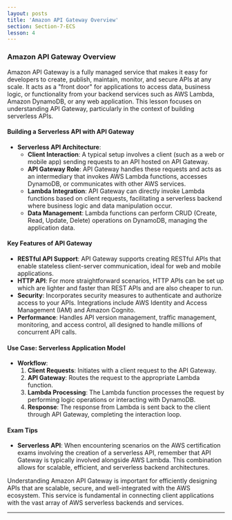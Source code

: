```yaml
---
layout: posts
title: 'Amazon API Gateway Overview'
section: Section-7-ECS
lesson: 4
---
```


### Amazon API Gateway Overview

Amazon API Gateway is a fully managed service that makes it easy for developers to create, publish, maintain, monitor, and secure APIs at any scale. It acts as a "front door" for applications to access data, business logic, or functionality from your backend services such as AWS Lambda, Amazon DynamoDB, or any web application. This lesson focuses on understanding API Gateway, particularly in the context of building serverless APIs.

<!-- pagebreak -->

#### Building a Serverless API with API Gateway

- **Serverless API Architecture**:
  - **Client Interaction**: A typical setup involves a client (such as a web or mobile app) sending requests to an API hosted on API Gateway.
  - **API Gateway Role**: API Gateway handles these requests and acts as an intermediary that invokes AWS Lambda functions, accesses DynamoDB, or communicates with other AWS services.
  - **Lambda Integration**: API Gateway can directly invoke Lambda functions based on client requests, facilitating a serverless backend where business logic and data manipulation occur.
  - **Data Management**: Lambda functions can perform CRUD (Create, Read, Update, Delete) operations on DynamoDB, managing the application data.

<!-- pagebreak -->

#### Key Features of API Gateway

- **RESTful API Support**: API Gateway supports creating RESTful APIs that enable stateless client-server communication, ideal for web and mobile applications.
- **HTTP API**: For more straightforward scenarios, HTTP APIs can be set up which are lighter and faster than REST APIs and are also cheaper to run.
- **Security**: Incorporates security measures to authenticate and authorize access to your APIs. Integrations include AWS Identity and Access Management (IAM) and Amazon Cognito.
- **Performance**: Handles API version management, traffic management, monitoring, and access control, all designed to handle millions of concurrent API calls.

<!-- pagebreak -->

#### Use Case: Serverless Application Model

- **Workflow**:
  1. **Client Requests**: Initiates with a client request to the API Gateway.
  2. **API Gateway**: Routes the request to the appropriate Lambda function.
  3. **Lambda Processing**: The Lambda function processes the request by performing logic operations or interacting with DynamoDB.
  4. **Response**: The response from Lambda is sent back to the client through API Gateway, completing the interaction loop.

<!-- pagebreak -->

#### Exam Tips

- **Serverless API**: When encountering scenarios on the AWS certification exams involving the creation of a serverless API, remember that API Gateway is typically involved alongside AWS Lambda. This combination allows for scalable, efficient, and serverless backend architectures.

Understanding Amazon API Gateway is important for efficiently designing APIs that are scalable, secure, and well-integrated with the AWS ecosystem. This service is fundamental in connecting client applications with the vast array of AWS serverless backends and services.

---

